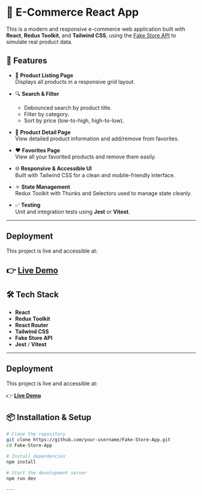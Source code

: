 # 🛒 E-Commerce React App

This is a modern and responsive e-commerce web application built with **React**, **Redux Toolkit**, and **Tailwind CSS**, using the [Fake Store API](https://fakestoreapi.com/) to simulate real product data.

## 🚀 Features

- 🧾 **Product Listing Page**  
  Displays all products in a responsive grid layout.

- 🔍 **Search & Filter**  
  - Debounced search by product title.  
  - Filter by category.  
  - Sort by price (low-to-high, high-to-low).

- 📄 **Product Detail Page**  
  View detailed product information and add/remove from favorites.

- ❤️ **Favorites Page**  
  View all your favorited products and remove them easily.

- 🌐 **Responsive & Accessible UI**  
  Built with Tailwind CSS for a clean and mobile-friendly interface.

- ⚛️ **State Management**  
  Redux Toolkit with Thunks and Selectors used to manage state cleanly.

- ✅ **Testing**  
  Unit and integration tests using **Jest** or **Vitest**.

---

## Deployment

This project is live and accessible at:

👉 [**Live Demo**](https://your-live-app-link.vercel.app)
---


## 🛠️ Tech Stack

- **React**
- **Redux Toolkit**
- **React Router**
- **Tailwind CSS**
- **Fake Store API**
- **Jest** / **Vitest**

---


## Deployment

This project is live and accessible at:

👉 [**Live Demo**](https://fake-store-app-jb.vercel.app)

## 📦 Installation & Setup

```bash
# Clone the repository
git clone https://github.com/your-username/Fake-Store-App.git
cd Fake-Store-App

# Install dependencies
npm install

# Start the development server
npm run dev

---



